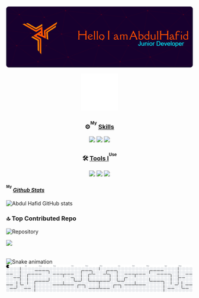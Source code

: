 ![Abdul Hafid](img/logo.png)

<div align="center">
  <img src="img/giv.gif" alt="Abdul Hafid" width="100"/>
</div>


<div align="center">
 <h3>⚙️<sup><sup>My</sup></sup> <ins>Skills</ins></h3>
</div>
<div align="center">
  <img src="https://img.shields.io/badge/HTML5-E34F26?style=for-the-badge&logo=html5&logoColor=white" />
  <img src="https://img.shields.io/badge/CSS3-1572B6?style=for-the-badge&logo=css3&logoColor=white" />
  <img src="https://img.shields.io/badge/Codeigniter-EF4223?style=for-the-badge&logo=codeigniter&logoColor=white" />
</div>


<div align="center">
 <h3>🛠️ <ins>Tools I</ins><sup><sup>Use</sup></sup></h3>
</div>
<div align="center">
  <img src="https://img.shields.io/badge/Laragon-0E83CD?style=for-the-badge&logo=Laragon&logoColor=white" />
  <img src="https://img.shields.io/badge/ChatGPT-74aa9c?style=for-the-badge&logo=openai&logoColor=white" />
  <img src="https://img.shields.io/badge/Google%20Gemini-8E75B2?style=for-the-badge&logo=googlegemini&logoColor=white" />
</div>


#### <sup><sup>My</sup></sup> <ins>***Github Stats***</ins>
![Abdul Hafid GitHub stats](https://github-readme-stats.vercel.app/api?username=AbdulHafid-code&show_icons=true&theme=great-gatsby&locale=id)

### 🔝 Top Contributed Repo
<div>

  ![Repository](https://github-contributor-stats.vercel.app/api?username=AbdulHafid-code&limit=5&theme=great-gatsby&combine_all_yearly_contributions=true&locale=id)

  ![](https://github-readme-stats.vercel.app/api/top-langs/?username=AbdulHafid-code&theme=great-gatsby&hide_border=false&include_all_commits=false&count_private=false&layout=compact&locale=id)
  
</div>


<br clear="both">

<img src="https://raw.githubusercontent.com/AbdulHafid-code/AbdulHafid-code/output/snake.svg" alt="Snake animation" />

 <picture>
  <source media="(prefers-color-scheme: dark)" srcset="https://raw.githubusercontent.com/AbdulHafid-code/AbdulHafid-code/output/pacman-contribution-graph-dark.svg">
  <source media="(prefers-color-scheme: light)" srcset="https://raw.githubusercontent.com/AbdulHafid-code/AbdulHafid-code/output/pacman-contribution-graph.svg">
  <img alt="pacman contribution graph" src="https://raw.githubusercontent.com/AbdulHafid-code/AbdulHafid-code/output/pacman-contribution-graph.svg">
</picture>



<!-- 

<br clear="both">


<ins>***My Words***</ins> -->

